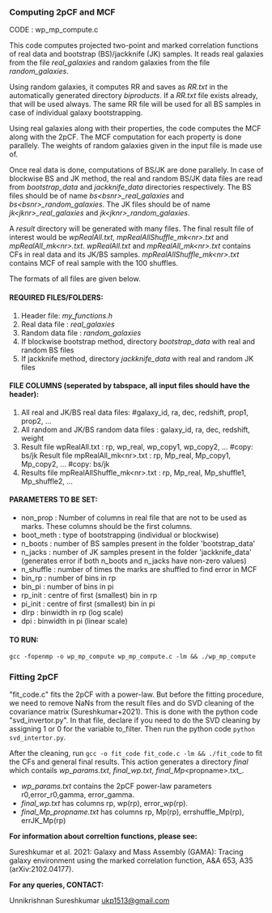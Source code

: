 ### Computing 2pCF and MCF

CODE : wp_mp_compute.c

This code computes projected two-point and marked correlation functions of real data and bootstrap (BS)/jackknife (JK) samples. It reads real galaxies from the file _real\_galaxies_ and random galaxies from the file _random\_galaxies_. 

Using random galaxies, it computes RR and saves as _RR.txt_ in the automatically generated directory _biproducts_. If a _RR.txt_ file exists already, that will be used always. The same RR file will be used for all BS samples in case of individual galaxy bootstrapping.  

Using real galaxies along with their properties, the code computes the MCF along with the 2pCF. The MCF computation for each property is done parallely. The weights of random galaxies given in the input file is made use of. 

Once real data is done, computations of BS/JK are done parallely. In case of blockwise BS and JK method, the real and random BS/JK data files are read from _bootstrap\_data_ and _jackknife\_data_ directories respectively. The BS files should be of name _bs\<bsnr\>\_real\_galaxies_ and _bs\<bsnr\>\_random\_galaxies_. The JK files should be of name _jk\<jknr\>\_real\_galaxies_ and _jk\<jknr\>\_random\_galaxies_.

A _result_ directory will be generated with many files. The final result file of interest would be _wpRealAll.txt_, _mpRealAllShuffle\_mk\<nr\>.txt_ and _mpRealAll\_mk\<nr\>.txt_. _wpRealAll.txt_ and _mpRealAll\_mk\<nr\>.txt_ contains CFs in real data and its JK/BS samples.  _mpRealAllShuffle\_mk\<nr\>.txt_ contains MCF of real sample with the 100 shuffles. 

The formats of all files are given below.

#### REQUIRED FILES/FOLDERS:

1. Header file: _my\_functions.h_ 
2. Real data file : _real\_galaxies_ 
3. Random data file : _random\_galaxies_
4. If blockwise bootstrap method, directory _bootstrap\_data_ with real and random BS files
5. If jackknife method, directory _jackknife\_data_ with real and random JK files

#### FILE COLUMNS (seperated by tabspace, all input files should have the header):

1. All real and JK/BS real data files: #galaxy\_id, ra, dec, redshift, prop1, prop2, ...
2. All random and JK/BS random data files : galaxy\_id, ra, dec, redshift, weight 
3. Result file wpRealAll.txt : rp, wp\_real, wp\_copy1, wp\_copy2, ... #copy: bs/jk
  Result file mpRealAll_mk\<nr\>.txt : rp, Mp_real, Mp_copy1, Mp_copy2, ... #copy: bs/jk
4. Results file mpRealAllShuffle_mk\<nr\>.txt : rp, Mp_real, Mp_shuffle1, Mp_shuffle2, ...

#### PARAMETERS TO BE SET:
 
- non_prop : Number of columns in real file that are not to be used as marks. These columns should be the first columns.
- boot_meth : type of bootstrapping (individual or blockwise)
- n_boots : number of BS samples present in the folder 'bootstrap_data'
- n_jacks : number of JK samples present in the folder 'jackknife_data' (generates error if both n_boots and n_jacks have non-zero values)
- n_shuffle : number of times the marks are shuffled to find error in MCF
- bin_rp : number of bins in rp
- bin_pi : number of bins in pi
- rp_init : centre of first (smallest) bin in rp
- pi_init : centre of first (smallest) bin in pi
- dlrp : binwidth in rp (log scale)
- dpi : binwidth in pi (linear scale)

#### TO RUN:

`gcc -fopenmp -o wp_mp_compute wp_mp_compute.c -lm && ./wp_mp_compute`
  
### Fitting 2pCF
  
"fit_code.c" fits the 2pCF with a power-law. But before the fitting procedure, we need to remove NaNs from the result files and do SVD cleaning of the covariance matrix (Sureshkumar+2021). This is done with the python code "svd_invertor.py". In that file, declare if you need to do the SVD cleaning by assigning 1 or 0 for the variable to_filter. Then run the python code `python svd_intertor.py`.
  
After the cleaning, run `gcc -o fit_code fit_code.c -lm && ./fit_code` to fit the CFs and general final results. This action generates a directory _final_ which contails _wp_params.txt_, _final_wp.txt_, _final_Mp_\<propname\>.txt_. 
  
  - _wp_params.txt_ contains the 2pCF power-law parameters r0,error_r0,gamma, error_gamma.
  - _final_wp.txt_ has columns rp, wp(rp), error_wp(rp). 
  - _final_Mp_propname.txt_ has columns rp, Mp(rp), errshuffle_Mp(rp), errJK_Mp(rp)  
  
**For information about correltion functions, please see:**

Sureshkumar et al. 2021: Galaxy and Mass Assembly (GAMA): Tracing galaxy environment using the marked correlation function, A&A 653, A35 (arXiv:2102.04177).


**For any queries, CONTACT:**

Unnikrishnan Sureshkumar
ukp1513@gmail.com
